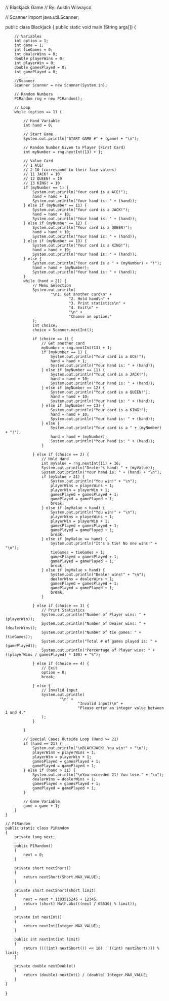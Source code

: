 // Blackjack Game
// By: Austin Wilwayco

// Scanner
import java.util.Scanner;

public class Blackjack {
    public static void main (String args[]) {

        // Variables
        int option = 1;
        int game = 1;
        int tieGames = 0;
        int dealerWins = 0;
        double playerWins = 0;
        int playerWin = 0;
        double gamesPlayed = 0;
        int gamePlayed = 0;

        //Scanner
        Scanner Scanner = new Scanner(System.in);

        // Random Numbers
        P1Random rng = new P1Random();

        // Loop
        while (option == 1) {

            // Hand Variable
            int hand = 0;

            // Start Game
            System.out.println("START GAME #" + (game) + "\n");

            // Random Number Given to Player (First Card)
            int myNumber = rng.nextInt(13) + 1;

            // Value Card
            // 1 ACE!
            // 2-10 (correspond to their face values)
            // 11 JACK! = 10
            // 12 QUEEN! = 10
            // 13 KING! = 10
            if (myNumber == 1) {
                System.out.println("Your card is a ACE!");
                hand = hand + 1;
                System.out.println("Your hand is: " + (hand));
            } else if (myNumber == 11) {
                System.out.println("Your card is a JACK!");
                hand = hand + 10;
                System.out.println("Your hand is: " + (hand));
            } else if (myNumber == 12) {
                System.out.println("Your card is a QUEEN!");
                hand = hand + 10;
                System.out.println("Your hand is: " + (hand));
            } else if (myNumber == 13) {
                System.out.println("Your card is a KING!");
                hand = hand + 10;
                System.out.println("Your hand is: " + (hand));
            } else {
                System.out.println("Your card is a " + (myNumber) + "!");
                hand = hand + (myNumber);
                System.out.println("Your hand is: " + (hand));
            }
            while (hand < 21) {
                // Menu Selection
                System.out.println(
                        "\n1. Get another card\n" +
                                "2. Hold hand\n" +
                                "3. Print statistics\n" +
                                "4. Exit\n" +
                                "\n" +
                                "Choose an option:"
                );
                int choice;
                choice = Scanner.nextInt();

                if (choice == 1) {
                    // Get another card
                    myNumber = rng.nextInt(13) + 1;
                    if (myNumber == 1) {
                        System.out.println("Your card is a ACE!");
                        hand = hand + 1;
                        System.out.println("Your hand is: " + (hand));
                    } else if (myNumber == 11) {
                        System.out.println("Your card is a JACK!");
                        hand = hand + 10;
                        System.out.println("Your hand is: " + (hand));
                    } else if (myNumber == 12) {
                        System.out.println("Your card is a QUEEN!");
                        hand = hand + 10;
                        System.out.println("Your hand is: " + (hand));
                    } else if (myNumber == 13) {
                        System.out.println("Your card is a KING!");
                        hand = hand + 10;
                        System.out.println("Your hand is: " + (hand));
                    } else {
                        System.out.println("Your card is a " + (myNumber) + "!");
                        hand = hand + (myNumber);
                        System.out.println("Your hand is: " + (hand));
                    }

                } else if (choice == 2) {
                    // Hold Hand
                    int myValue = rng.nextInt(11) + 16;
                    System.out.println("Dealer's hand: " + (myValue));
                    System.out.println("Your hand is: " + (hand) + "\n");
                    if (myValue > 21) {
                        System.out.println("You win!" + "\n");
                        playerWins = playerWins + 1;
                        playerWin = playerWin + 1;
                        gamesPlayed = gamesPlayed + 1;
                        gamePlayed = gamePlayed + 1;
                        break;
                    } else if (myValue < hand) {
                        System.out.println("You win!" + "\n");
                        playerWins = playerWins + 1;
                        playerWin = playerWin + 1;
                        gamesPlayed = gamesPlayed + 1;
                        gamePlayed = gamePlayed + 1;
                        break;
                    } else if (myValue == hand) {
                        System.out.println("It's a tie! No one wins!" + "\n");
                        tieGames = tieGames + 1;
                        gamesPlayed = gamesPlayed + 1;
                        gamePlayed = gamePlayed + 1;
                        break;
                    } else if (myValue > hand) {
                        System.out.println("Dealer wins!" + "\n");
                        dealerWins = dealerWins + 1;
                        gamesPlayed = gamesPlayed + 1;
                        gamePlayed = gamePlayed + 1;
                        break;
                    }

                } else if (choice == 3) {
                    // Print Statistics
                    System.out.println("Number of Player wins: " + (playerWin));
                    System.out.println("Number of Dealer wins: " + (dealerWins));
                    System.out.println("Number of tie games: " + (tieGames));
                    System.out.println("Total # of games played is: " + (gamePlayed));
                    System.out.println("Percentage of Player wins: " + ((playerWins / gamesPlayed) * 100) + "%");

                } else if (choice == 4) {
                    // Exit
                    option = 0;
                    break;

                } else {
                    // Invalid Input
                    System.out.println(
                            "\n" +
                                    "Invalid input!\n" +
                                    "Please enter an integer value between 1 and 4."
                    );
                }

            }

            // Special Cases Outside Loop (Hand >= 21)
            if (hand == 21) {
                System.out.println("\nBLACKJACK! You win!" + "\n");
                playerWins = playerWins + 1;
                playerWin = playerWin + 1;
                gamesPlayed = gamesPlayed + 1;
                gamePlayed = gamePlayed + 1;
            } else if (hand > 21) {
                System.out.println("\nYou exceeded 21! You lose." + "\n");
                dealerWins = dealerWins + 1;
                gamesPlayed = gamesPlayed + 1;
                gamePlayed = gamePlayed + 1;
            }

            // Game Variable
            game = game + 1;
        }
    }

    // P1Random
    public static class P1Random
    {
        private long next;

        public P1Random()
        {
            next = 0;
        }

        private short nextShort()
        {
            return nextShort(Short.MAX_VALUE);
        }

        private short nextShort(short limit)
        {
            next = next * 1103515245 + 12345;
            return (short) Math.abs(((next / 65536) % limit));
        }

        private int nextInt()
        {
            return nextInt(Integer.MAX_VALUE);
        }

        public int nextInt(int limit)
        {
            return ((((int) nextShort()) << 16) | ((int) nextShort())) % limit;
        }

        private double nextDouble()
        {
            return (double) nextInt() / (double) Integer.MAX_VALUE;
        }
    }
}

